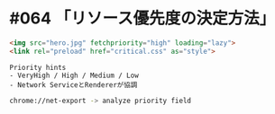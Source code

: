 # #064 「リソース優先度の決定方法」

```html
<img src="hero.jpg" fetchpriority="high" loading="lazy">
<link rel="preload" href="critical.css" as="style">
```

```text
Priority hints
- VeryHigh / High / Medium / Low
- Network ServiceとRendererが協調
```

```bash
chrome://net-export -> analyze priority field
```
